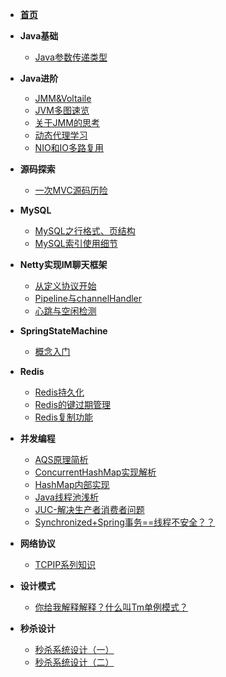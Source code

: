 * [**首页**](/)
* **Java基础**
    * [Java参数传递类型](/Java基础/Java参数传递类型)
* **Java进阶**

    * [JMM&Voltaile](/Java进阶/JMMandVolatile)
    * [JVM多图速览](/Java进阶/JVM多图速览)
    * [关于JMM的思考](/Java进阶/关于JMM的思考)
    * [动态代理学习](/Java进阶/动态代理学习)
    * [NIO和IO多路复用](/Java进阶/NIO和IO多路复用)
* **源码探索**
    * [一次MVC源码历险](/源码探索/一次SpringMVC源码探险)
* **MySQL**
  * [MySQL之行格式、页结构](/MySQL/MySQL之行格式、页结构)
  * [MySQL索引使用细节](/MySQL/MySQL索引使用细节)
* **Netty实现IM聊天框架**
  * [从定义协议开始](/Netty实现IM聊天框架/从定义协议开始)
  * [Pipeline与channelHandler](/Netty实现IM聊天框架/Pipeline与channelHandler)
  * [心跳与空闲检测](/Netty实现IM聊天框架/心跳与空闲检测)
* **SpringStateMachine**
  * [概念入门](/SpringStateMachine/SpringStateMachine概念入门)
* **Redis**
    * [Redis持久化](/Redis/Redis持久化)
    * [Redis的键过期管理](/Redis/Redis的键过期管理)
    * [Redis复制功能](/Redis/Redis复制功能)
* **并发编程**
    * [AQS原理简析](/并发编程/AQS原理)
    * [ConcurrentHashMap实现解析](/并发编程/ConcurrentHashMap实现解析)
    * [HashMap内部实现](/并发编程/HashMap内部实现)
    * [Java线程池浅析](/并发编程/Java线程池浅析)
    * [JUC-解决生产者消费者问题](/并发编程/JUC-解决生产者消费者问题)
    * [Synchronized+Spring事务==线程不安全？？](/并发编程/Synchronized+Spring事务==线程不安全？？)
* **网络协议**

    * [TCPIP系列知识](/网络协议/TCPIP系列知识)
* **设计模式**

    * [你给我解释解释？什么叫Tm单例模式？](/设计模式/你给我解释解释？什么叫Tm单例模式？)
* **秒杀设计**
    * [秒杀系统设计（一）](/秒杀设计/秒杀专题-系统的设计（一）)
    * [秒杀系统设计（二）](/秒杀设计/秒杀专题-系统设计细节（二）)